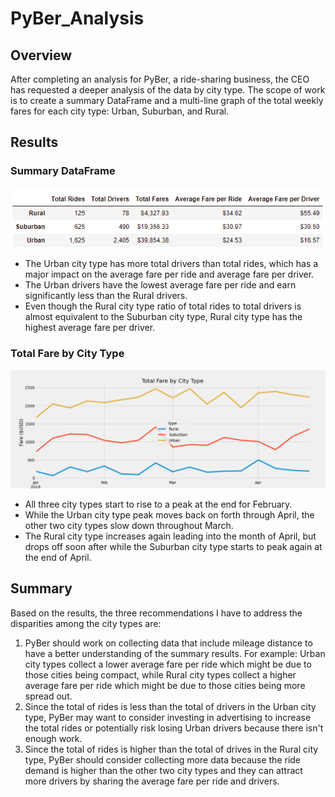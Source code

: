 # PyBer_Analysis

## Overview

After completing an analysis for PyBer, a ride-sharing business, the CEO has requested a deeper analysis of the data by city type. The scope of work is to create a summary DataFrame and a multi-line graph of the total weekly fares for each city type: Urban, Suburban, and Rural. 

## Results

### Summary DataFrame

![Summary_DataFrame](/analysis/summary_dataset.png)

  * The Urban city type has more total drivers than total rides, which has a major impact on the average fare per ride and average fare per driver. 
  * The Urban drivers have the lowest average fare per ride and earn significantly less than the Rural drivers.
  * Even though the Rural city type ratio of total rides to total drivers is almost equivalent to the Suburban city type, Rural city type has the highest average fare per driver. 

### Total Fare by City Type

![Fare_Summary](/analysis/PyBer_fare_summary.png)

  * All three city types start to rise to a peak at the end for February. 
  * While the Urban city type peak moves back on forth through April, the other two city types slow down throughout March.
  * The Rural city type increases again leading into the month of April, but drops off soon after while the Suburban city type starts to peak again at the end of April.

## Summary

Based on the results, the three recommendations I have to address the disparities among the city types are:
1. PyBer should work on collecting data that include mileage distance to have a better understanding of the summary results. For example: Urban city types collect a lower average fare per ride which might be due to those cities being compact, while Rural city types collect a higher average fare per ride which might be due to those cities being more spread out.
2. Since the total of rides is less than the total of drivers in the Urban city type, PyBer may want to consider investing in advertising to increase the total rides or potentially risk losing Urban drivers because there isn't enough work.
3. Since the total of rides is higher than the total of drives in the Rural city type, PyBer should consider collecting more data because the ride demand is higher than the other two city types and they can attract more drivers by sharing the average fare per ride and drivers.
